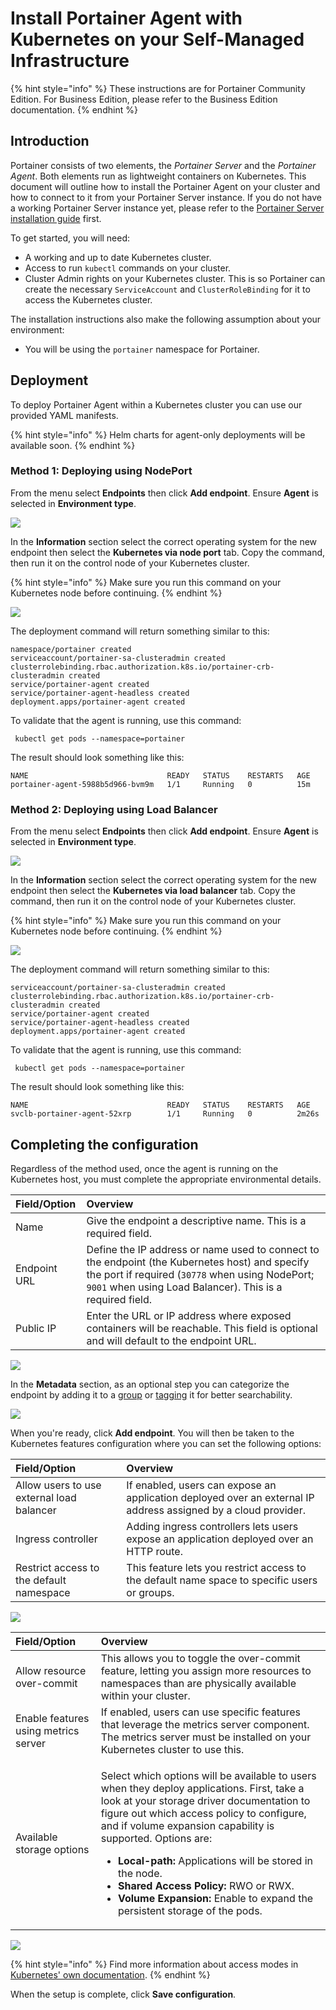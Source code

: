 # Install Portainer Agent with Kubernetes on your Self-Managed Infrastructure

{% hint style="info" %}
These instructions are for Portainer Community Edition. For Business Edition, please refer to the Business Edition documentation.
{% endhint %}

## Introduction

Portainer consists of two elements, the _Portainer Server_ and the _Portainer Agent_. Both elements run as lightweight containers on Kubernetes. This document will outline how to install the Portainer Agent on your cluster and how to connect to it from your Portainer Server instance. If you do not have a working Portainer Server instance yet, please refer to the [Portainer Server installation guide](../../server/kubernetes/baremetal.md) first.

To get started, you will need:

* A working and up to date Kubernetes cluster.
* Access to run `kubectl` commands on your cluster.
* Cluster Admin rights on your Kubernetes cluster. This is so Portainer can create the necessary `ServiceAccount` and `ClusterRoleBinding` for it to access the Kubernetes cluster.

The installation instructions also make the following assumption about your environment:

* You will be using the `portainer` namespace for Portainer.

## Deployment

To deploy Portainer Agent within a Kubernetes cluster you can use our provided YAML manifests.

{% hint style="info" %}
Helm charts for agent-only deployments will be available soon.
{% endhint %}

### Method 1: Deploying using NodePort

From the menu select **Endpoints** then click **Add endpoint**. Ensure **Agent** is selected in **Environment type**.

![](../../../../.gitbook/assets/be-agent-swarm-linux-1.gif)

In the **Information** section select the correct operating system for the new endpoint then select the **Kubernetes via node port** tab. Copy the command, then run it on the control node of your Kubernetes cluster. 

{% hint style="info" %}
Make sure you run this command on your Kubernetes node before continuing.
{% endhint %}

![](../../../../.gitbook/assets/be-agent-k8s-baremetal-2.png)

The deployment command will return something similar to this:

```text
namespace/portainer created
serviceaccount/portainer-sa-clusteradmin created
clusterrolebinding.rbac.authorization.k8s.io/portainer-crb-clusteradmin created
service/portainer-agent created
service/portainer-agent-headless created
deployment.apps/portainer-agent created
```

To validate that the agent is running, use this command:

```text
 kubectl get pods --namespace=portainer
```

The result should look something like this:

```text
NAME                               READY   STATUS    RESTARTS   AGE
portainer-agent-5988b5d966-bvm9m   1/1     Running   0          15m
```

### Method 2: Deploying using Load Balancer

From the menu select **Endpoints** then click **Add endpoint**. Ensure **Agent** is selected in **Environment type**.

![](../../../../.gitbook/assets/be-agent-swarm-linux-1.gif)

In the **Information** section select the correct operating system for the new endpoint then select the **Kubernetes via load balancer** tab. Copy the command, then run it on the control node of your Kubernetes cluster. 

{% hint style="info" %}
Make sure you run this command on your Kubernetes node before continuing.
{% endhint %}

![](../../../../.gitbook/assets/be-agent-k8s-baremetal-4.png)

The deployment command will return something similar to this:

```text
serviceaccount/portainer-sa-clusteradmin created
clusterrolebinding.rbac.authorization.k8s.io/portainer-crb-clusteradmin created
service/portainer-agent created
service/portainer-agent-headless created
deployment.apps/portainer-agent created
```

To validate that the agent is running, use this command:

```text
 kubectl get pods --namespace=portainer
```

The result should look something like this:

```text
NAME                               READY   STATUS    RESTARTS   AGE
svclb-portainer-agent-52xrp        1/1     Running   0          2m26s
```

## Completing the configuration

Regardless of the method used, once the agent is running on the Kubernetes host, you must complete the appropriate environmental details.

| Field/Option | Overview |
| :--- | :--- |
| Name | Give the endpoint a descriptive name. This is a required field. |
| Endpoint URL | Define the IP address or name used to connect to the endpoint \(the Kubernetes host\) and specify the port if required \(`30778` when using NodePort; `9001` when using Load Balancer\). This is a required field. |
| Public IP | Enter the URL or IP address where exposed containers will be reachable. This field is optional and will default to the endpoint URL. |

![](../../../../.gitbook/assets/install-agent-swarm-linux-3.png)

In the **Metadata** section, as an optional step you can categorize the endpoint by adding it to a [group](../../../../admin/endpoints/groups.md) or  [tagging](../../../../admin/endpoints/tags.md) it for better searchability.

![](../../../../.gitbook/assets/install-agent-swarm-linux-4.png)

When you're ready, click **Add endpoint**. You will then be taken to the Kubernetes features configuration where you can set the following options:

| Field/Option | Overview |
| :--- | :--- |
| Allow users to use external load balancer | If enabled, users can expose an application deployed over an external IP address assigned by a cloud provider. |
| Ingress controller | Adding ingress controllers lets users expose an application deployed over an HTTP route. |
| Restrict access to the default namespace | This feature lets you restrict access to the default name space to specific users or groups. |

![](../../../../.gitbook/assets/be-agent-k8s-baremetal-7.png)

<table>
  <thead>
    <tr>
      <th style="text-align:left">Field/Option</th>
      <th style="text-align:left">Overview</th>
    </tr>
  </thead>
  <tbody>
    <tr>
      <td style="text-align:left">Allow resource over-commit</td>
      <td style="text-align:left">This allows you to toggle the over-commit feature, letting you assign
        more resources to namespaces than are physically available within your
        cluster.</td>
    </tr>
    <tr>
      <td style="text-align:left">Enable features using metrics server</td>
      <td style="text-align:left">If enabled, users can use specific features that leverage the metrics
        server component. The metrics server must be installed on your Kubernetes
        cluster to use this.</td>
    </tr>
    <tr>
      <td style="text-align:left">Available storage options</td>
      <td style="text-align:left">
        <p>Select which options will be available to users when they deploy applications.
          First, take a look at your storage driver documentation to figure out which
          access policy to configure, and if volume expansion capability is supported.
          Options are:</p>
        <p></p>
        <ul>
          <li><b>Local-path:</b> Applications will be stored in the node.</li>
          <li><b>Shared Access Policy:</b> RWO or RWX.</li>
          <li><b>Volume Expansion:</b> Enable to expand the persistent storage of the
            pods.</li>
        </ul>
      </td>
    </tr>
  </tbody>
</table>

![](../../../../.gitbook/assets/be-agent-k8s-baremetal-8.png)

{% hint style="info" %}
Find more information about access modes in [Kubernetes' own documentation](https://kubernetes.io/docs/concepts/storage/persistent-volumes/#access-modes).
{% endhint %}

When the setup is complete, click **Save configuration**. 

